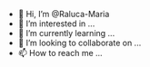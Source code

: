 - 👋 Hi, I’m @Raluca-Maria
- 👀 I’m interested in ...
- 🌱 I’m currently learning ...
- 💞️ I’m looking to collaborate on ...
- 📫 How to reach me ...

<!---
Raluca-Maria/Raluca-Maria is a ✨ special ✨ repository because its `README.md` (this file) appears on your GitHub profile.
You can click the Preview link to take a look at your changes.

--->
